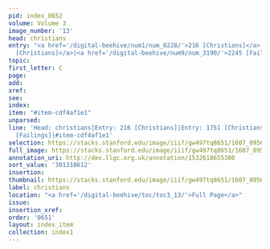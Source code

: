 ```yaml
---
pid: index_0652
volume: Volume 3
image_number: '13'
head: christians
entry: "<a href='/digital-beehive/num1/num_0228/'>216 [Christians]</a>|<a href='/digital-beehive/num8/num_2680/'>1751
  [Christians]</a>|<a href='/digital-beehive/num9/num_3190/'>2245 [Failings]</a>"
topic:
first_letter: C
page:
add:
xref:
see:
index:
item: "#item-cdf4af1e1"
unparsed:
line: 'Head: christians|Entry: 216 [Christians]|Entry: 1751 [Christians]|Entry: 2245
  [Failings]|#item-cdf4af1e1'
selection: https://stacks.stanford.edu/image/iiif/gw497tq8651/1607_0956/144,612,771,134/full/0/default.jpg
full_image: https://stacks.stanford.edu/image/iiif/gw497tq8651/1607_0956/full/full/0/default.jpg
annotation_uri: http://dev.llgc.org.uk/annotation/1532618655380
sort_value: '301310612'
insertion:
thumbnail: https://stacks.stanford.edu/image/iiif/gw497tq8651/1607_0956/144,612,771,134/150,/0/default.jpg
label: christians
location: "<a href='/digital-beehive/toc/toc3_13/'>Full Page</a>"
issue:
insertion_xref:
order: '0651'
layout: index_item
collection: index1
---
```

